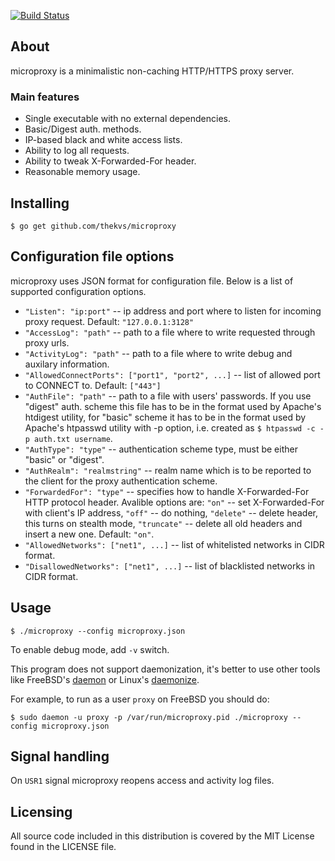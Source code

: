 [![Build Status](https://travis-ci.org/thekvs/microproxy.svg?branch=master)](https://travis-ci.org/thekvs/microproxy)
## About
microproxy is a minimalistic non-caching HTTP/HTTPS proxy server.

### Main features
* Single executable with no external dependencies.
* Basic/Digest auth. methods.
* IP-based black and white access lists.
* Ability to log all requests.
* Ability to tweak X-Forwarded-For header.
* Reasonable memory usage.

## Installing
```
$ go get github.com/thekvs/microproxy
```

## Configuration file options
microproxy uses JSON format for configuration file. Below is a list of supported configuration options.

* ```"Listen": "ip:port"``` -- ip address and port where to listen for incoming proxy request. Default: ```"127.0.0.1:3128"```
* ```"AccessLog": "path"``` -- path to a file where to write requested through proxy urls.
* ```"ActivityLog": "path"``` -- path to a file where to write debug and auxilary information.
* ```"AllowedConnectPorts": ["port1", "port2", ...]``` -- list of allowed port to CONNECT to. Default: ```["443"]```
* ```"AuthFile": "path"``` -- path to a file with users' passwords. If you use "digest" auth. scheme this file has to be in the format used by Apache's htdigest utility, for "basic" scheme it has to be in the format used by Apache's htpasswd utility with -p option, i.e. created as ```$ htpasswd -c -p auth.txt username```.
* ```"AuthType": "type"``` -- authentication scheme type, must be either "basic" or "digest".
* ```"AuthRealm": "realmstring"``` -- realm name which is to be reported to the client for the proxy authentication scheme.
* ```"ForwardedFor": "type"``` -- specifies how to handle X-Forwarded-For HTTP protocol header. Avalible options are: ```"on"``` -- set X-Forwarded-For with client's IP address, ```"off"``` -- do nothing, ```"delete"``` -- delete header, this turns on stealth mode, ```"truncate"``` -- delete all old headers and insert a new one. Default: ```"on"```.
* ```"AllowedNetworks": ["net1", ...]``` -- list of whitelisted networks in CIDR format.
* ```"DisallowedNetworks": ["net1", ...]``` -- list of blacklisted networks in CIDR format.

## Usage
```
$ ./microproxy --config microproxy.json
```
To enable debug mode, add ```-v``` switch.

This program does not support daemonization, it's better to use other tools like FreeBSD's [daemon](http://www.freebsd.org/cgi/man.cgi?query=daemon&sektion=8) or Linux's [daemonize](http://software.clapper.org/daemonize/).

For example, to run as a user ```proxy``` on FreeBSD you should do:
```
$ sudo daemon -u proxy -p /var/run/microproxy.pid ./microproxy --config microproxy.json
```

## Signal handling
On ```USR1``` signal microproxy reopens access and activity log files.

## Licensing
All source code included in this distribution is covered by the MIT License found in the LICENSE file.
